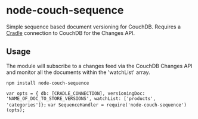 # node-couch-sequence

Simple sequence based document versioning for CouchDB. Requires a [Cradle](https://github.com/cloudhead/cradle/) connection to CouchDB for the Changes API.

## Usage

The module will subscribe to a changes feed via the CouchDB Changes API and monitor all the documents within the 'watchList' array.

``npm install node-couch-sequence``

``var opts = { db: [CRADLE_CONNECTION], versioningDoc: 'NAME_OF_DOC_TO_STORE_VERSIONS', watchList: ['products', 'categories']};``
``var SequenceHandler = require('node-couch-sequence')(opts);``

